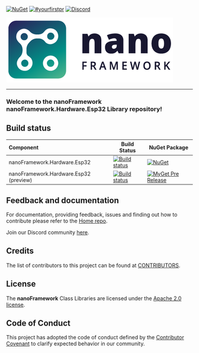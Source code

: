 [![NuGet](https://img.shields.io/nuget/dt/nanoFramework.Hardware.Esp32.svg)]() [![#yourfirstpr](https://img.shields.io/badge/first--timers--only-friendly-blue.svg)](https://github.com/nanoframework/Home/blob/master/CONTRIBUTING.md)  [![Discord](https://img.shields.io/discord/478725473862549535.svg)](https://discord.gg/gCyBu8T)


![nanoFramework logo](https://github.com/nanoframework/Home/blob/master/resources/logo/nanoFramework-repo-logo.png)

-----

### Welcome to the **nanoFramework** nanoFramework.Hardware.Esp32 Library repository!


## Build status

| Component | Build Status | NuGet Package |
|:-|---|---|
| nanoFramework.Hardware.Esp32 | [![Build status](https://ci.appveyor.com/api/projects/status/2qjp0dkdv00uxst8/branch/master?svg=true)](https://ci.appveyor.com/project/nfbot/lib-nanoframework-hardware-esp32/branch/master) | [![NuGet](https://img.shields.io/nuget/vpre/nanoFramework.Hardware.Esp32.svg)](https://www.nuget.org/packages/nanoFramework.Hardware.Esp32/)  |
| nanoFramework.Hardware.Esp32 (preview) | [![Build status](https://ci.appveyor.com/api/projects/status/2qjp0dkdv00uxst8/branch/develop?svg=true)](https://ci.appveyor.com/project/nfbot/lib-nanoframework-hardware-esp32/branch/develop) |  [![MyGet Pre Release](https://img.shields.io/myget/nanoframework-dev/vpre/nanoFramework.Hardware.Esp32.svg)](https://www.myget.org/feed/nanoframework-dev/package/nuget/nanoFramework.Hardware.Esp32) |

## Feedback and documentation

For documentation, providing feedback, issues and finding out how to contribute please refer to the [Home repo](https://github.com/nanoframework/Home).

Join our Discord community [here](https://discord.gg/gCyBu8T).


## Credits

The list of contributors to this project can be found at [CONTRIBUTORS](https://github.com/nanoframework/Home/blob/master/CONTRIBUTORS.md).


## License

The **nanoFramework** Class Libraries are licensed under the [Apache 2.0 license](http://www.apache.org/licenses/LICENSE-2.0).


## Code of Conduct
This project has adopted the code of conduct defined by the [Contributor Covenant](http://contributor-covenant.org/)
to clarify expected behavior in our community.
